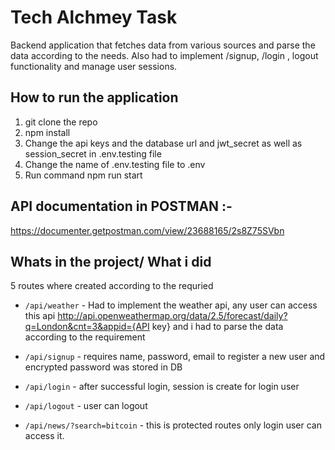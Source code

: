 # Tech Alchmey Task

Backend application that fetches data from various sources and parse the data according to the needs. Also had to implement /signup, /login , logout functionality and manage user sessions.

## How to run the application

1. git clone the repo
2. npm install
3. Change the api keys and the database url and jwt_secret as well as session_secret in .env.testing file
4. Change the name of .env.testing file to .env
5. Run command npm run start
## API documentation in POSTMAN :-

https://documenter.getpostman.com/view/23688165/2s8Z75SVbn

## Whats in the project/ What i did

5 routes where created according to the requried 

- `/api/weather` - Had to implement the weather api, any user can access this api http://api.openweathermap.org/data/2.5/forecast/daily?q=London&cnt=3&appid={API key} and i had to parse the data according to the requirement

- `/api/signup` - requires name, password, email to register a new user and encrypted password was stored in DB
- `/api/login` - after successful login, session is create for login user
- `/api/logout` - user can logout
- `/api/news/?search=bitcoin` - this is protected routes only login user can access it.
